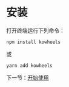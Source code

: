 # 安装

打开终端运行下列命令：

```
npm install kowheels
```

或

```
yarn add kowheels
```

下一节：[开始使用](#/doc/get-started)
